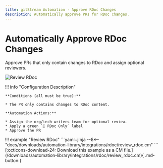 ```yaml
---
title: gitStream Automation - Approve RDoc Changes
description: Automatically approve PRs for RDoc changes.
---
```

# Automatically Approve RDoc Changes

<!-- --8<-- [start:example]-->
Approve PRs that only contain changes to RDoc and assign optional reviewers.


![Review RDoc](/automations/integrations/rdoc/review-rdoc/review-rdoc.png)

!!! info "Configuration Description"

    **Conditions (all must be true):**

    * The PR only contains changes to RDoc content.

    **Automation Actions:**

    * Assign the org/tech-writers team for optional review.
    * Apply a green `📓 RDoc Only` label
    * Approve the PR


<div class="automationExample" markdown="1">
!!! example "Review RDoc"
    ```yaml+jinja
    --8<-- "docs/downloads/automation-library/integrations/rdoc/review_rdoc.cm"
    ```
    <div class="result" markdown>
      <span>
      [:octicons-download-24: Download this example as a CM file.](/downloads/automation-library/integrations/rdoc/review_rdoc.cm){ .md-button }
      </span>
    </div>
</div>
<!-- --8<-- [end:example]-->